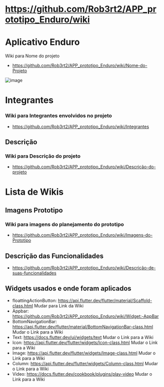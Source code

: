 # https://github.com/Rob3rt2/APP_prototipo_Enduro/wiki
# Aplicativo Enduro
Wiki para Nome do projeto
- https://github.com/Rob3rt2/APP_prototipo_Enduro/wiki/Nome-do-Projeto

![image](https://github.com/Rob3rt2/APP_prototipo_Enduro/assets/127865166/6724de15-637d-4b60-bb82-c949a33d55e6)
# Integrantes
### Wiki para Integrantes envolvidos no projeto
- https://github.com/Rob3rt2/APP_prototipo_Enduro/wiki/Integrantes
  
  
## Descrição

### Wiki para Descrição do projeto

- https://github.com/Rob3rt2/APP_prototipo_Enduro/wiki/Descrição-do-projeto

#  Lista de Wikis

## Imagens Prototipo
### Wiki para imagens do planejamento do prototipo
- https://github.com/Rob3rt2/APP_prototipo_Enduro/wiki/Imagens-do-Prototipo

## Descrição das Funcionalidades

- https://github.com/Rob3rt2/APP_prototipo_Enduro/wiki/Descrição-de-suas-funcionalidades
  
## Widgets usados e onde foram aplicados
- floattingActionButton: https://api.flutter.dev/flutter/material/Scaffold-class.html Mudar para Link da Wiki
- Appbar: https://github.com/Rob3rt2/APP_prototipo_Enduro/wiki/Widget:-AppBar
- BottomNavigationBar: https://api.flutter.dev/flutter/material/BottomNavigationBar-class.html Mudar o Link para a Wiki
- Text: https://docs.flutter.dev/ui/widgets/text Mudar o Link para a Wiki
- Icon: https://api.flutter.dev/flutter/widgets/Icon-class.html Mudar o Link para a Wiki
- Image: https://api.flutter.dev/flutter/widgets/Image-class.html Mudar o Link para a Wiki
- Column: https://api.flutter.dev/flutter/widgets/Column-class.html Mudar o Link para a Wiki
- Video: https://docs.flutter.dev/cookbook/plugins/play-video Mudar o Link para a Wiki
